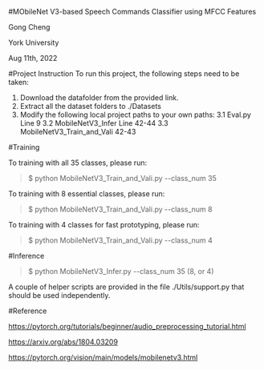 

#MObileNet V3-based Speech Commands Classifier using MFCC Features

Gong Cheng

York University

Aug 11th, 2022


#Project Instruction
To run this project, the following steps need to be taken:
1. Download the datafolder from the provided link.
2. Extract all the dataset folders to ./Datasets
3. Modify the following local project paths to your own paths:
	3.1 Eval.py Line 9
	3.2 MobileNetV3_Infer Line 42-44
	3.3 MobileNetV3_Train_and_Vali 42-43

#Training

To training with all 35 classes, please run:
> $ python MobileNetV3_Train_and_Vali.py --class_num 35

To training with 8 essential classes, please run:
> $ python MobileNetV3_Train_and_Vali.py --class_num 8

To training with 4 classes for fast prototyping, please run:
> $ python MobileNetV3_Train_and_Vali.py --class_num 4


#Inference
> $ python MobileNetV3_Infer.py --class_num 35 (8, or 4)

A couple of helper scripts are provided in the file ./Utils/support.py that should be used independently.


#Reference

https://pytorch.org/tutorials/beginner/audio_preprocessing_tutorial.html

https://arxiv.org/abs/1804.03209

https://pytorch.org/vision/main/models/mobilenetv3.html